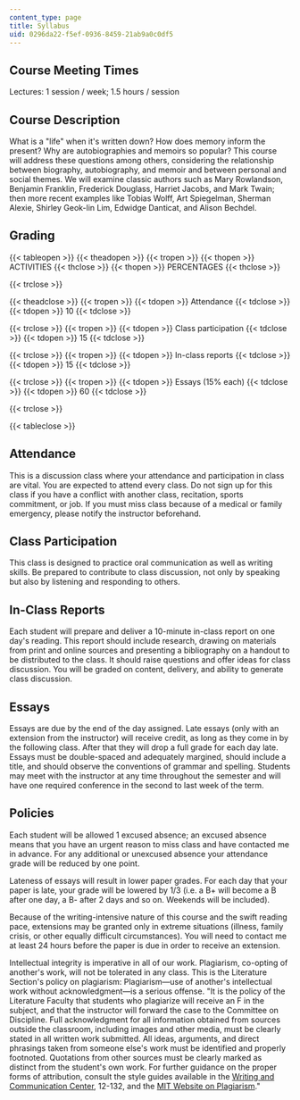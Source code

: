 ```yaml
---
content_type: page
title: Syllabus
uid: 0296da22-f5ef-0936-8459-21ab9a0c0df5
---
```


Course Meeting Times
--------------------

Lectures: 1 session / week; 1.5 hours / session

Course Description
------------------

What is a "life" when it's written down? How does memory inform the present? Why are autobiographies and memoirs so popular? This course will address these questions among others, considering the relationship between biography, autobiography, and memoir and between personal and social themes. We will examine classic authors such as Mary Rowlandson, Benjamin Franklin, Frederick Douglass, Harriet Jacobs, and Mark Twain; then more recent examples like Tobias Wolff, Art Spiegelman, Sherman Alexie, Shirley Geok-lin Lim, Edwidge Danticat, and Alison Bechdel.

Grading
-------

{{< tableopen >}}
{{< theadopen >}}
{{< tropen >}}
{{< thopen >}}
ACTIVITIES
{{< thclose >}}
{{< thopen >}}
PERCENTAGES
{{< thclose >}}

{{< trclose >}}

{{< theadclose >}}
{{< tropen >}}
{{< tdopen >}}
Attendance
{{< tdclose >}}
{{< tdopen >}}
10
{{< tdclose >}}

{{< trclose >}}
{{< tropen >}}
{{< tdopen >}}
Class participation
{{< tdclose >}}
{{< tdopen >}}
15
{{< tdclose >}}

{{< trclose >}}
{{< tropen >}}
{{< tdopen >}}
In-class reports
{{< tdclose >}}
{{< tdopen >}}
15
{{< tdclose >}}

{{< trclose >}}
{{< tropen >}}
{{< tdopen >}}
Essays (15% each)
{{< tdclose >}}
{{< tdopen >}}
60
{{< tdclose >}}

{{< trclose >}}

{{< tableclose >}}

Attendance
----------

This is a discussion class where your attendance and participation in class are vital. You are expected to attend every class. Do not sign up for this class if you have a conflict with another class, recitation, sports commitment, or job. If you must miss class because of a medical or family emergency, please notify the instructor beforehand.

Class Participation
-------------------

This class is designed to practice oral communication as well as writing skills. Be prepared to contribute to class discussion, not only by speaking but also by listening and responding to others.

In-Class Reports
----------------

Each student will prepare and deliver a 10-minute in-class report on one day's reading. This report should include research, drawing on materials from print and online sources and presenting a bibliography on a handout to be distributed to the class. It should raise questions and offer ideas for class discussion. You will be graded on content, delivery, and ability to generate class discussion.

Essays
------

Essays are due by the end of the day assigned. Late essays (only with an extension from the instructor) will receive credit, as long as they come in by the following class. After that they will drop a full grade for each day late. Essays must be double-spaced and adequately margined, should include a title, and should observe the conventions of grammar and spelling. Students may meet with the instructor at any time throughout the semester and will have one required conference in the second to last week of the term.

Policies
--------

Each student will be allowed 1 excused absence; an excused absence means that you have an urgent reason to miss class and have contacted me in advance. For any additional or unexcused absence your attendance grade will be reduced by one point.

Lateness of essays will result in lower paper grades. For each day that your paper is late, your grade will be lowered by 1/3 (i.e. a B+ will become a B after one day, a B- after 2 days and so on. Weekends will be included).

Because of the writing-intensive nature of this course and the swift reading pace, extensions may be granted only in extreme situations (illness, family crisis, or other equally difficult circumstances). You will need to contact me at least 24 hours before the paper is due in order to receive an extension.

Intellectual integrity is imperative in all of our work. Plagiarism, co-opting of another's work, will not be tolerated in any class. This is the Literature Section's policy on plagiarism: Plagiarism—use of another's intellectual work without acknowledgment—is a serious offense. "It is the policy of the Literature Faculty that students who plagiarize will receive an F in the subject, and that the instructor will forward the case to the Committee on Discipline. Full acknowledgment for all information obtained from sources outside the classroom, including images and other media, must be clearly stated in all written work submitted. All ideas, arguments, and direct phrasings taken from someone else's work must be identified and properly footnoted. Quotations from other sources must be clearly marked as distinct from the student's own work. For further guidance on the proper forms of attribution, consult the style guides available in the [Writing and Communication Center](http://cmsw.mit.edu/writing-and-communication-center/), 12-132, and the [MIT Website on Plagiarism](http://integrity.mit.edu/)."